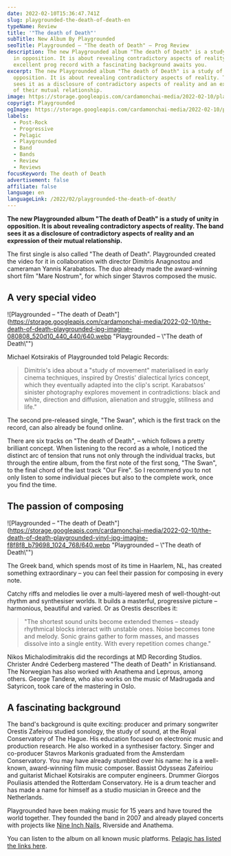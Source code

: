```yaml
---
date: 2022-02-10T15:36:47.741Z
slug: playgrounded-the-death-of-death-en
typeName: Review
title: '"The death of Death"'
subTitle: New Album By Playgrounded
seoTitle: Playgrounded – "The death of Death" – Prog Review
description: The new Playgrounded album "The death of Death" is a study of unity
  in opposition. It is about revealing contradictory aspects of reality. An
  excellent prog record with a fascinating background awaits you.
excerpt: The new Playgrounded album "The death of Death" is a study of unity in
  opposition. It is about revealing contradictory aspects of reality. The band
  sees it as a disclosure of contradictory aspects of reality and an expression
  of their mutual relationship.
image: https://storage.googleapis.com/cardamonchai-media/2022-02-10/playgrounded-the-death-of-death-jpg-imagine-080808_110f0e_1024_768/640.webp
copyrigt: Playgrounded
ogImage: https://storage.googleapis.com/cardamonchai-media/2022-02-10/playgrounded-fb-png-imagine-080808_110f0e_1200_628/640.webp
labels:
  - Post-Rock
  - Progressive
  - Pelagic
  - Playgrounded
  - Band
  - Bands
  - Review
  - Reviews
focusKeyword: The death of Death
advertisement: false
affiliate: false
language: en
languageLink: /2022/02/playgrounded-the-death-of-death/
---
```

**The new Playgrounded album "The death of Death" is a study of unity in opposition. It is about revealing contradictory aspects of reality. The band sees it as a disclosure of contradictory aspects of reality and an expression of their mutual relationship.**

The first single is also called "The death of Death". Playgrounded created the video for it in collaboration with director Dimitris Anagnostou and cameraman Yannis Karabatsos. The duo already made the award-winning short film "Mare Nostrum", for which singer Stavros composed the music.

## A very special video

![Playgrounded – "The death of Death"](https://storage.googleapis.com/cardamonchai-media/2022-02-10/the-death-of-death-playgrounded-jpg-imagine-080808_520d10_440_440/640.webp "Playgrounded – \\"The death of Death\\"")

Michael Kotsirakis of Playgrounded told Pelagic Records: 

> Dimitris's idea about a "study of movement" materialised in early cinema techniques, inspired by Orestis' dialectical lyrics concept, which they eventually adapted into the clip's script. Karabatsos' sinister photography explores movement in contradictions: black and white, direction and diffusion, alienation and struggle, stillness and life."

<YouTube id="ZEHC1EbBjD8" />

The second pre-released single, "The Swan", which is the first track on the record, can also already be found online.

<YouTube id="MXqDANwiadQ" />

There are six tracks on "The death of Death", – which follows a pretty brilliant concept. When listening to the record as a whole, I noticed the distinct arc of tension that runs not only through the individual tracks, but through the entire album, from the first note of the first song, "The Swan", to the final chord of the last track "Our Fire". So I recommend you to not only listen to some individual pieces but also to the complete work, once you find the time.

## The passion of composing

![Playgrounded – "The death of Death"](https://storage.googleapis.com/cardamonchai-media/2022-02-10/the-death-of-death-playgrounded-vinyl-jpg-imagine-f8f8f8_b79698_1024_768/640.webp "Playgrounded – \\"The death of Death\\"")

The Greek band, which spends most of its time in Haarlem, NL, has created something extraordinary – you can feel their passion for composing in every note.

Catchy riffs and melodies lie over a multi-layered mesh of well-thought-out rhythm and synthesiser worlds. It builds a masterful, progressive picture – harmonious, beautiful and varied. Or as Orestis describes it:

> "The shortest sound units become extended themes – steady rhythmical blocks interact with unstable ones. Noise becomes tone and melody. Sonic grains gather to form masses, and masses dissolve into a single entity. With every repetition comes change."

Nikos Michalodimitrakis did the recordings at MD Recording Studios. Christer André Cederberg mastered "The death of Death" in Kristiansand. The Norwegian has also worked with Anathema and Leprous, among others. George Tanderø, who also works on the music of Madrugada and Satyricon, took care of the mastering in Oslo.

## A fascinating background

The band's background is quite exciting: producer and primary songwriter Orestis Zafeirou studied sonology, the study of sound, at the Royal Conservatory of The Hague. His education focused on electronic music and production research. He also worked in a synthesiser factory. Singer and co-producer Stavros Markonis graduated from the Amsterdam Conservatory. You may have already stumbled over his name: he is a well-known, award-winning film music composer. Bassist Odysseas Zafeiriou and guitarist Michael Kotsirakis are computer engineers. Drummer Giorgos Pouliasis attended the Rotterdam Conservatory. He is a drum teacher and has made a name for himself as a studio musician in Greece and the Netherlands.

Playgrounded have been making music for 15 years and have toured the world together. They founded the band in 2007 and already played concerts with projects like [Nine Inch Nails](LINK), Riverside and Anathema.

You can listen to the album on all known music platforms. [Pelagic has listed the links here](https://listen.pelagic-records.com/playgrounded).